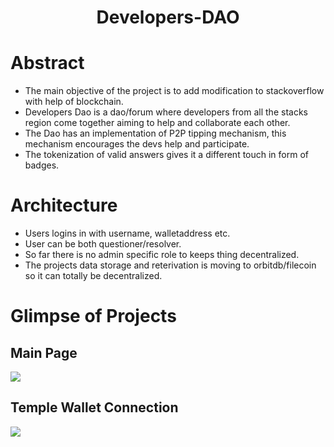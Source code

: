 <h1 align="center">Developers-DAO</h1>

# Abstract
* The main objective of the project is to add modification to stackoverflow with help of blockchain. 
* Developers Dao is a dao/forum where developers from all the stacks region come together aiming to help and collaborate each other. 
* The Dao has an implementation of P2P tipping mechanism, this mechanism encourages the devs help and participate.
* The tokenization of valid answers gives it a different touch in form of badges. 

# Architecture
* Users logins in with username, walletaddress etc.
* User can be both questioner/resolver.
* So far there is no admin specific role to keeps thing decentralized.
* The projects data storage and reterivation is moving to orbitdb/filecoin so it can totally be decentralized.

# Glimpse of Projects
## Main Page
<img src="https://i.ibb.co/6FnMvDG/Main-PTezos.png" /><br/>

## Temple Wallet Connection
<img src=" https://i.ibb.co/TLx0Pxh/Con-Wallet-Tezos.png" /><br/>

